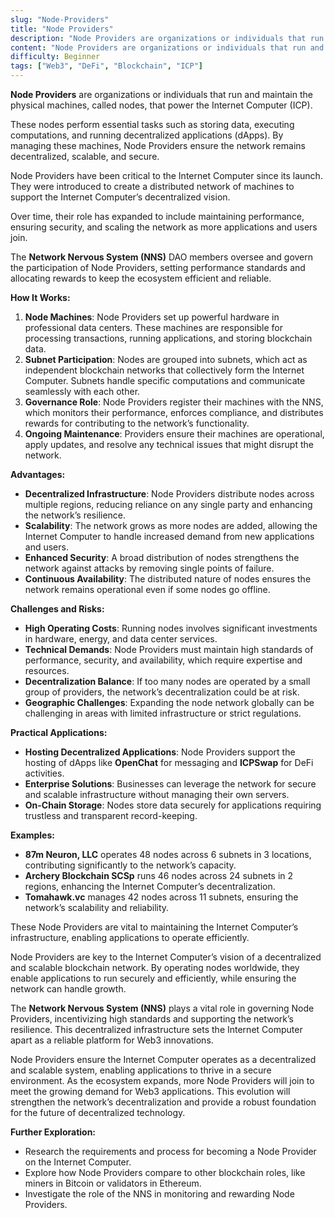 ```yaml
---
slug: "Node-Providers"
title: "Node Providers"
description: "Node Providers are organizations or individuals that run and maintain the physical machines, called nodes, that power the Internet Computer (ICP)"
content: "Node Providers are organizations or individuals that run and maintain the physical machines, called nodes, that power the Internet Computer (ICP)"
difficulty: Beginner
tags: ["Web3", "DeFi", "Blockchain", "ICP"]
---
```



**Node Providers** are organizations or individuals that run and maintain the physical machines, called nodes, that power the Internet Computer (ICP).

These nodes perform essential tasks such as storing data, executing computations, and running decentralized applications (dApps). By managing these machines, Node Providers ensure the network remains decentralized, scalable, and secure.

Node Providers have been critical to the Internet Computer since its launch. They were introduced to create a distributed network of machines to support the Internet Computer’s decentralized vision.

Over time, their role has expanded to include maintaining performance, ensuring security, and scaling the network as more applications and users join.

The **Network Nervous System (NNS)** DAO members oversee and govern the participation of Node Providers, setting performance standards and allocating rewards to keep the ecosystem efficient and reliable.

**How It Works:**

1. **Node Machines**: Node Providers set up powerful hardware in professional data centers. These machines are responsible for processing transactions, running applications, and storing blockchain data.
2. **Subnet Participation**: Nodes are grouped into subnets, which act as independent blockchain networks that collectively form the Internet Computer. Subnets handle specific computations and communicate seamlessly with each other.
3. **Governance Role**: Node Providers register their machines with the NNS, which monitors their performance, enforces compliance, and distributes rewards for contributing to the network’s functionality.
4. **Ongoing Maintenance**: Providers ensure their machines are operational, apply updates, and resolve any technical issues that might disrupt the network.

**Advantages:**

- **Decentralized Infrastructure**: Node Providers distribute nodes across multiple regions, reducing reliance on any single party and enhancing the network’s resilience.
- **Scalability**: The network grows as more nodes are added, allowing the Internet Computer to handle increased demand from new applications and users.
- **Enhanced Security**: A broad distribution of nodes strengthens the network against attacks by removing single points of failure.
- **Continuous Availability**: The distributed nature of nodes ensures the network remains operational even if some nodes go offline.

**Challenges and Risks:**

- **High Operating Costs**: Running nodes involves significant investments in hardware, energy, and data center services.
- **Technical Demands**: Node Providers must maintain high standards of performance, security, and availability, which require expertise and resources.
- **Decentralization Balance**: If too many nodes are operated by a small group of providers, the network’s decentralization could be at risk.
- **Geographic Challenges**: Expanding the node network globally can be challenging in areas with limited infrastructure or strict regulations.

**Practical Applications:**

- **Hosting Decentralized Applications**: Node Providers support the hosting of dApps like **OpenChat** for messaging and **ICPSwap** for DeFi activities.
- **Enterprise Solutions**: Businesses can leverage the network for secure and scalable infrastructure without managing their own servers.
- **On-Chain Storage**: Nodes store data securely for applications requiring trustless and transparent record-keeping.

**Examples:**

- **87m Neuron, LLC** operates 48 nodes across 6 subnets in 3 locations, contributing significantly to the network’s capacity.
- **Archery Blockchain SCSp** runs 46 nodes across 24 subnets in 2 regions, enhancing the Internet Computer’s decentralization.
- **Tomahawk.vc** manages 42 nodes across 11 subnets, ensuring the network’s scalability and reliability.

These Node Providers are vital to maintaining the Internet Computer’s infrastructure, enabling applications to operate efficiently.

Node Providers are key to the Internet Computer’s vision of a decentralized and scalable blockchain network. By operating nodes worldwide, they enable applications to run securely and efficiently, while ensuring the network can handle growth.

The **Network Nervous System (NNS)** plays a vital role in governing Node Providers, incentivizing high standards and supporting the network’s resilience. This decentralized infrastructure sets the Internet Computer apart as a reliable platform for Web3 innovations.

Node Providers ensure the Internet Computer operates as a decentralized and scalable system, enabling applications to thrive in a secure environment. As the ecosystem expands, more Node Providers will join to meet the growing demand for Web3 applications. This evolution will strengthen the network’s decentralization and provide a robust foundation for the future of decentralized technology.

**Further Exploration:**

- Research the requirements and process for becoming a Node Provider on the Internet Computer.
- Explore how Node Providers compare to other blockchain roles, like miners in Bitcoin or validators in Ethereum.
- Investigate the role of the NNS in monitoring and rewarding Node Providers.
